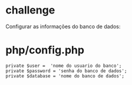 # challenge

Configurar as informações do banco de dados:
# php/config.php

`private $user =  'nome do usuario do banco';`<br>
`private $password = 'senha do banco de dados';`<br>
`private $database = 'nome do banco de dados';`
